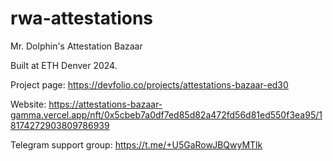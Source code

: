 # rwa-attestations

Mr. Dolphin's Attestation Bazaar

Built at ETH Denver 2024.

Project page: https://devfolio.co/projects/attestations-bazaar-ed30

Website: https://attestations-bazaar-gamma.vercel.app/nft/0x5cbeb7a0df7ed85d82a472fd56d81ed550f3ea95/18174272903809786939

Telegram support group: https://t.me/+U5GaRowJBQwyMTlk